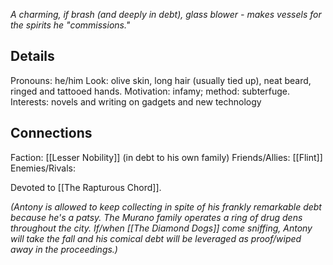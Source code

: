 ---
---

*A charming, if brash (and deeply in debt), glass blower - makes vessels for the spirits he "commissions."*
## Details
Pronouns: he/him
Look: olive skin, long hair (usually tied up), neat beard, ringed and tattooed hands.
Motivation: infamy; method: subterfuge.
Interests: novels and writing on gadgets and new technology
## Connections
Faction: [[Lesser Nobility]] (in debt to his own family)
Friends/Allies: [[Flint]]
Enemies/Rivals:

Devoted to [[The Rapturous Chord]]. 

*(Antony is allowed to keep collecting in spite of his frankly remarkable debt because he's a patsy. The Murano family operates a ring of drug dens throughout the city. If/when [[The Diamond Dogs]] come sniffing, Antony will take the fall and his comical debt will be leveraged as proof/wiped away in the proceedings.)* 